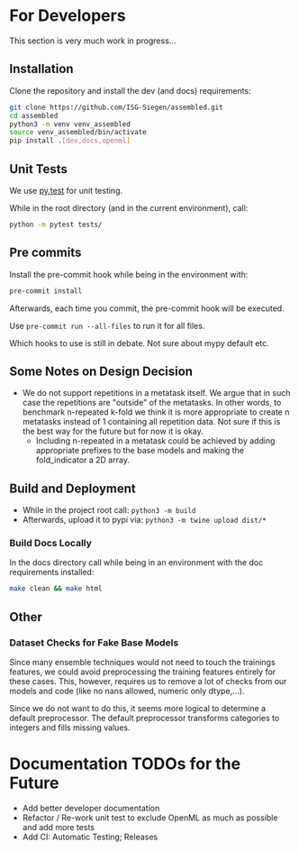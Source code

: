 # For Developers

This section is very much work in progress...

## Installation
Clone the repository and install the dev (and docs) requirements:

```bash
git clone https://github.com/ISG-Siegen/assembled.git
cd assembled
python3 -m venv venv_assembled
source venv_assembled/bin/activate
pip install .[dev,docs,openml]
```

## Unit Tests

We use [py.test](https://docs.pytest.org/en/latest/) for unit testing.

While in the root directory (and in the current environment), call:

```bash
python -m pytest tests/
```

## Pre commits

Install the pre-commit hook while being in the environment with:

```bash
pre-commit install
```

Afterwards, each time you commit, the pre-commit hook will be executed.

Use `pre-commit run --all-files` to run it for all files.

Which hooks to use is still in debate. Not sure about mypy default etc.

## Some Notes on Design Decision

* We do not support repetitions in a metatask itself. We argue that in such case the repetitions are "outside" of the
  metatasks. In other words, to benchmark n-repeated k-fold we think it is more appropriate to create n metatasks
  instead of 1 containing all repetition data. Not sure if this is the best way for the future but for now it is okay.
    * Including n-repeated in a metatask could be achieved by adding appropriate prefixes to the base models and making
      the fold_indicator a 2D array.

## Build and Deployment

* While in the project root call: `python3 -m build`
* Afterwards, upload it to pypi via: `python3 -m twine upload dist/*`

### Build Docs Locally

In the docs directory call while being in an environment with the doc requirements installed:

```bash
make clean && make html
```

## Other

### Dataset Checks for Fake Base Models
Since many ensemble techniques would not need to touch the trainings features, we could
avoid preprocessing the training features entirely for these cases. This, however, requires
us to remove a lot of checks from our models and code (like no nans allowed, numeric only dtype,...).

Since we do not want to do this, it seems more logical to determine a default preprocessor.
The default preprocessor transforms categories to integers and fills missing values.

# Documentation TODOs for the Future

* Add better developer documentation
* Refactor / Re-work unit test to exclude OpenML as much as possible and add more tests
* Add CI: Automatic Testing; Releases
